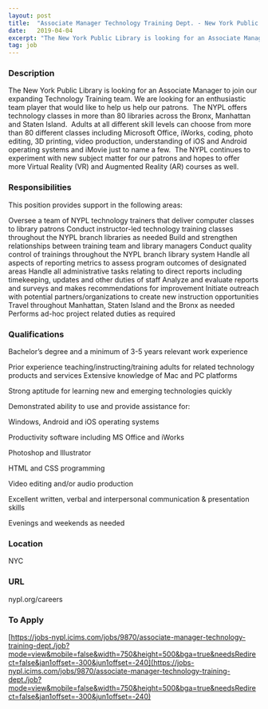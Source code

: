 ```yaml
---
layout: post
title:  "Associate Manager Technology Training Dept. - New York Public Library"
date:   2019-04-04
excerpt: "The New York Public Library is looking for an Associate Manager to join our expanding Technology Training team. We are looking for an enthusiastic team player that would like to help us help our patrons.  The NYPL offers technology classes in more than 80 libraries across the Bronx, Manhattan and..."
tag: job
---
```


### Description   

The New York Public Library is looking for an Associate Manager to join our expanding Technology Training team. We are looking for an enthusiastic team player that would like to help us help our patrons.  The NYPL offers technology classes in more than 80 libraries across the Bronx, Manhattan and Staten Island.  Adults at all different skill levels can choose from more than 80 different classes including Microsoft Office, iWorks, coding, photo editing, 3D printing, video production, understanding of iOS and Android operating systems and iMovie just to name a few.  The NYPL continues to experiment with new subject matter for our patrons and hopes to offer more Virtual Reality (VR) and Augmented Reality (AR) courses as well. 


### Responsibilities   

This position provides support in the following areas:

Oversee a team of NYPL technology trainers that deliver computer classes to library patrons
Conduct instructor-led technology training classes throughout the NYPL branch libraries as needed
Build and strengthen relationships between training team and library managers
Conduct quality control of trainings throughout the NYPL branch library system
Handle all aspects of reporting metrics to assess program outcomes of designated areas
Handle all administrative tasks relating to direct reports including timekeeping, updates and other duties of staff
Analyze and evaluate reports and surveys and makes recommendations for improvement
Initiate outreach with potential partners/organizations to create new instruction opportunities
Travel throughout Manhattan, Staten Island and the Bronx as needed
Performs ad-hoc project related duties as required
 




### Qualifications   

Bachelor’s degree and a minimum of 3-5 years relevant work experience

Prior experience teaching/instructing/training adults for related technology products and services
Extensive knowledge of Mac and PC platforms

Strong aptitude for learning new and emerging technologies quickly

Demonstrated ability to use and provide assistance for:

Windows, Android and iOS operating systems

Productivity software including MS Office and iWorks

Photoshop and Illustrator

HTML and CSS programming

Video editing and/or audio production

Excellent written, verbal and interpersonal communication & presentation skills

Evenings and weekends as needed




### Location   

NYC


### URL   

nypl.org/careers

### To Apply   

[https://jobs-nypl.icims.com/jobs/9870/associate-manager-technology-training-dept./job?mode=view&mobile=false&width=750&height=500&bga=true&needsRedirect=false&jan1offset=-300&jun1offset=-240](https://jobs-nypl.icims.com/jobs/9870/associate-manager-technology-training-dept./job?mode=view&mobile=false&width=750&height=500&bga=true&needsRedirect=false&jan1offset=-300&jun1offset=-240)






